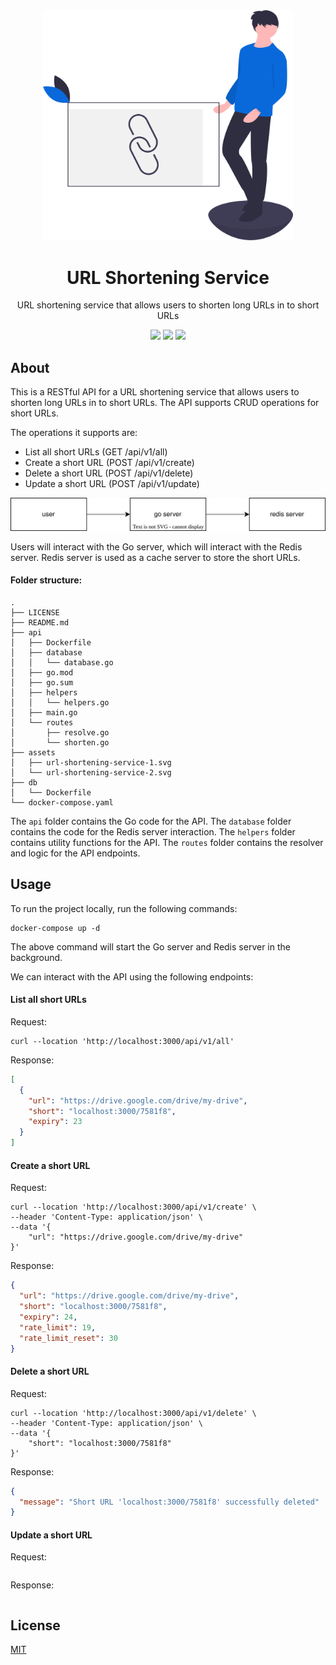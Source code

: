 <div align="center">
<img src="assets/url-shortening-service-1.svg" height="auto" width="400" />
<br />
<h1>URL Shortening Service</h1>
<p>
URL shortening service that allows users to shorten long URLs in to short URLs
</p>
<a href="https://github.com/iamrajiv/url-shortening-service/network/members"><img src="https://img.shields.io/github/forks/iamrajiv/url-shortening-service?color=0969da&style=for-the-badge" height="auto" width="auto" /></a>
<a href="https://github.com/iamrajiv/url-shortening-service/stargazers"><img src="https://img.shields.io/github/stars/iamrajiv/url-shortening-service?color=0969da&style=for-the-badge" height="auto" width="auto" /></a>
<a href="https://github.com/iamrajiv/url-shortening-service/blob/main/LICENSE"><img src="https://img.shields.io/github/license/iamrajiv/url-shortening-service?color=0969da&style=for-the-badge" height="auto" width="auto" /></a>
</div>

## About

This is a RESTful API for a URL shortening service that allows users to shorten long URLs in to short URLs. The API supports CRUD operations for short URLs.

The operations it supports are:

- List all short URLs (GET /api/v1/all)
- Create a short URL (POST /api/v1/create)
- Delete a short URL (POST /api/v1/delete)
- Update a short URL (POST /api/v1/update)

<div align="center">
<img src="assets/url-shortening-service-2.svg" height="auto" width="auto" />
</div>

Users will interact with the Go server, which will interact with the Redis server. Redis server is used as a cache server to store the short URLs.

#### Folder structure:

```shell
.
├── LICENSE
├── README.md
├── api
│   ├── Dockerfile
│   ├── database
│   │   └── database.go
│   ├── go.mod
│   ├── go.sum
│   ├── helpers
│   │   └── helpers.go
│   ├── main.go
│   └── routes
│       ├── resolve.go
│       └── shorten.go
├── assets
│   ├── url-shortening-service-1.svg
│   └── url-shortening-service-2.svg
├── db
│   └── Dockerfile
└── docker-compose.yaml
```

The `api` folder contains the Go code for the API. The `database` folder contains the code for the Redis server interaction. The `helpers` folder contains utility functions for the API. The `routes` folder contains the resolver and logic for the API endpoints.

## Usage

To run the project locally, run the following commands:

```shell
docker-compose up -d
```

The above command will start the Go server and Redis server in the background.

We can interact with the API using the following endpoints:

#### List all short URLs

Request:

```shell
curl --location 'http://localhost:3000/api/v1/all'
```

Response:

```json
[
  {
    "url": "https://drive.google.com/drive/my-drive",
    "short": "localhost:3000/7581f8",
    "expiry": 23
  }
]
```

#### Create a short URL

Request:

```shell
curl --location 'http://localhost:3000/api/v1/create' \
--header 'Content-Type: application/json' \
--data '{
    "url": "https://drive.google.com/drive/my-drive"
}'
```

Response:

```json
{
  "url": "https://drive.google.com/drive/my-drive",
  "short": "localhost:3000/7581f8",
  "expiry": 24,
  "rate_limit": 19,
  "rate_limit_reset": 30
}
```

#### Delete a short URL

Request:

```shell
curl --location 'http://localhost:3000/api/v1/delete' \
--header 'Content-Type: application/json' \
--data '{
    "short": "localhost:3000/7581f8"
}'
```

Response:

```json
{
  "message": "Short URL 'localhost:3000/7581f8' successfully deleted"
}
```

#### Update a short URL

Request:

```shell

```

Response:

```json

```

## License

[MIT](https://github.com/iamrajiv/url-shortening-service/blob/main/LICENSE)

